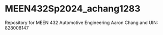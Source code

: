 # MEEN432Sp2024_achang1283
Repository for MEEN 432 Automotive Engineering
Aaron Chang and UIN: 828008147
